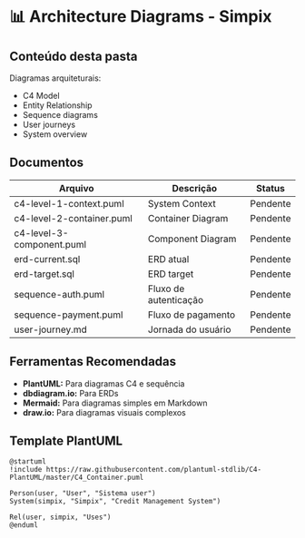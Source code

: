 # 📊 Architecture Diagrams - Simpix

## Conteúdo desta pasta

Diagramas arquiteturais:

- C4 Model
- Entity Relationship
- Sequence diagrams
- User journeys
- System overview

## Documentos

| Arquivo                   | Descrição             | Status   |
| ------------------------- | --------------------- | -------- |
| c4-level-1-context.puml   | System Context        | Pendente |
| c4-level-2-container.puml | Container Diagram     | Pendente |
| c4-level-3-component.puml | Component Diagram     | Pendente |
| erd-current.sql           | ERD atual             | Pendente |
| erd-target.sql            | ERD target            | Pendente |
| sequence-auth.puml        | Fluxo de autenticação | Pendente |
| sequence-payment.puml     | Fluxo de pagamento    | Pendente |
| user-journey.md           | Jornada do usuário    | Pendente |

## Ferramentas Recomendadas

- **PlantUML:** Para diagramas C4 e sequência
- **dbdiagram.io:** Para ERDs
- **Mermaid:** Para diagramas simples em Markdown
- **draw.io:** Para diagramas visuais complexos

## Template PlantUML

```plantuml
@startuml
!include https://raw.githubusercontent.com/plantuml-stdlib/C4-PlantUML/master/C4_Container.puml

Person(user, "User", "Sistema user")
System(simpix, "Simpix", "Credit Management System")

Rel(user, simpix, "Uses")
@enduml
```

